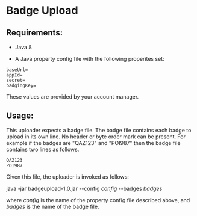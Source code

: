 # Badge Upload

## Requirements:

- Java 8

- A Java property config file with the following properites set: 

~~~~
baseUrl=
appId=
secret=
badgingKey=
~~~~

These values are provided by your account manager.



## Usage:

This uploader expects a badge file. The badge file contains each badge to upload in its own line. No header or byte order mark can be present.
For example if the badges are "QAZ123" and "POI987" then the badge file contains two lines as follows.

    QAZ123
    POI987
    

 Given this file, the uploader is invoked as follows:
 
 java -jar badgeupload-1.0.jar  --config *config* --badges *badges*
 
 where *config* is the name of the property config file described above, and *badges* is the name of the badge file.
 
 
